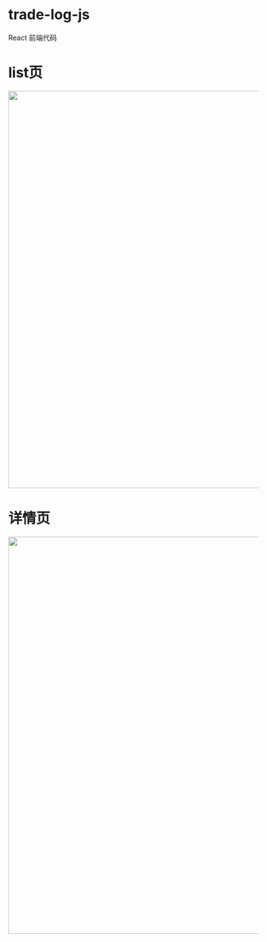 # trade-log-js 
React 前端代码

# list页
<img src="https://raw.githubusercontent.com/matrix-tang/trade-log-js/main/list.png" width="800" />

# 详情页
<img src="https://raw.githubusercontent.com/matrix-tang/trade-log-js/main/detail.png" width="800"/>
